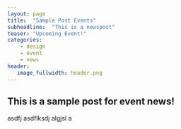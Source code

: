 ```yaml
---
layout: page
title:  "Sample Post Events"
subheadline:  "This is a newspost"
teaser: "Upcoming Event!"
categories:
    - design
    - event
    - news
header:
   image_fullwidth: header.png
---
```


## This is a sample post for event news!
asdfj asdflksdj algjsl a
